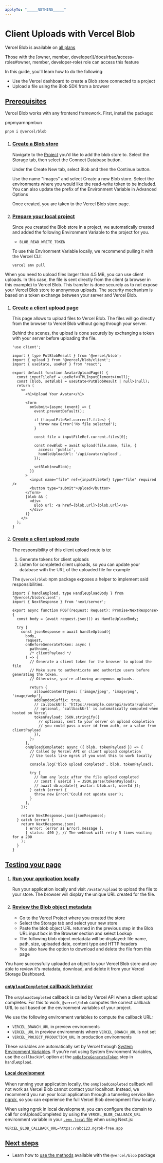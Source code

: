 ```yaml
---
applyTo: "_____NOTHING_____"
---
```


# Client Uploads with Vercel Blob

Vercel Blob is available on [all plans](/docs/plans)

Those with the [owner, member, developer](/docs/rbac/access-roles#owner, member, developer-role) role can access this feature

In this guide, you'll learn how to do the following:

- Use the Vercel dashboard to create a Blob store connected to a project
- Upload a file using the Blob SDK from a browser

## [Prerequisites](#prerequisites)

Vercel Blob works with any frontend framework. First, install the package:

pnpmyarnnpmbun

```
pnpm i @vercel/blob
```

1.  ### [Create a Blob store](#create-a-blob-store)

    Navigate to the [Project](/docs/projects/overview) you'd like to add the blob store to. Select the Storage tab, then select the Connect Database button.

    Under the Create New tab, select Blob and then the Continue button.

    Use the name "Images" and select Create a new Blob store. Select the environments where you would like the read-write token to be included. You can also update the prefix of the Environment Variable in Advanced Options

    Once created, you are taken to the Vercel Blob store page.

2.  ### [Prepare your local project](#prepare-your-local-project)

    Since you created the Blob store in a project, we automatically created and added the following Environment Variable to the project for you.
    - `BLOB_READ_WRITE_TOKEN`

    To use this Environment Variable locally, we recommend pulling it with the Vercel CLI:

    ```
    vercel env pull
    ```

When you need to upload files larger than 4.5 MB, you can use client uploads. In this case, the file is sent directly from the client (a browser in this example) to Vercel Blob. This transfer is done securely as to not expose your Vercel Blob store to anonymous uploads. The security mechanism is based on a token exchange between your server and Vercel Blob.

1.  ### [Create a client upload page](#create-a-client-upload-page)

    This page allows to upload files to Vercel Blob. The files will go directly from the browser to Vercel Blob without going through your server.

    Behind the scenes, the upload is done securely by exchanging a token with your server before uploading the file.

    ```
    'use client';

    import { type PutBlobResult } from '@vercel/blob';
    import { upload } from '@vercel/blob/client';
    import { useState, useRef } from 'react';

    export default function AvatarUploadPage() {
      const inputFileRef = useRef<HTMLInputElement>(null);
      const [blob, setBlob] = useState<PutBlobResult | null>(null);
      return (
        <>
          <h1>Upload Your Avatar</h1>

          <form
            onSubmit={async (event) => {
              event.preventDefault();

              if (!inputFileRef.current?.files) {
                throw new Error('No file selected');
              }

              const file = inputFileRef.current.files[0];

              const newBlob = await upload(file.name, file, {
                access: 'public',
                handleUploadUrl: '/api/avatar/upload',
              });

              setBlob(newBlob);
            }}
          >
            <input name="file" ref={inputFileRef} type="file" required />
            <button type="submit">Upload</button>
          </form>
          {blob && (
            <div>
              Blob url: <a href={blob.url}>{blob.url}</a>
            </div>
          )}
        </>
      );
    }
    ```

2.  ### [Create a client upload route](#create-a-client-upload-route)

    The responsibility of this client upload route is to:
    1.  Generate tokens for client uploads
    2.  Listen for completed client uploads, so you can update your database with the URL of the uploaded file for example

    The `@vercel/blob` npm package exposes a helper to implement said responsibilities.

    ```
    import { handleUpload, type HandleUploadBody } from '@vercel/blob/client';
    import { NextResponse } from 'next/server';

    export async function POST(request: Request): Promise<NextResponse> {
      const body = (await request.json()) as HandleUploadBody;

      try {
        const jsonResponse = await handleUpload({
          body,
          request,
          onBeforeGenerateToken: async (
            pathname,
            /* clientPayload */
          ) => {
            // Generate a client token for the browser to upload the file
            // Make sure to authenticate and authorize users before generating the token.
            // Otherwise, you're allowing anonymous uploads.

            return {
              allowedContentTypes: ['image/jpeg', 'image/png', 'image/webp'],
              addRandomSuffix: true,
              // callbackUrl: 'https://example.com/api/avatar/upload',
              // optional, `callbackUrl` is automatically computed when hosted on Vercel
              tokenPayload: JSON.stringify({
                // optional, sent to your server on upload completion
                // you could pass a user id from auth, or a value from clientPayload
              }),
            };
          },
          onUploadCompleted: async ({ blob, tokenPayload }) => {
            // Called by Vercel API on client upload completion
            // Use tools like ngrok if you want this to work locally

            console.log('blob upload completed', blob, tokenPayload);

            try {
              // Run any logic after the file upload completed
              // const { userId } = JSON.parse(tokenPayload);
              // await db.update({ avatar: blob.url, userId });
            } catch (error) {
              throw new Error('Could not update user');
            }
          },
        });

        return NextResponse.json(jsonResponse);
      } catch (error) {
        return NextResponse.json(
          { error: (error as Error).message },
          { status: 400 }, // The webhook will retry 5 times waiting for a 200
        );
      }
    }
    ```

## [Testing your page](#testing-your-page)

1.  ### [Run your application locally](#run-your-application-locally)

    Run your application locally and visit `/avatar/upload` to upload the file to your store. The browser will display the unique URL created for the file.

2.  ### [Review the Blob object metadata](#review-the-blob-object-metadata)
    - Go to the Vercel Project where you created the store
    - Select the Storage tab and select your new store
    - Paste the blob object URL returned in the previous step in the Blob URL input box in the Browser section and select Lookup
    - The following blob object metadata will be displayed: file name, path, size, uploaded date, content type and HTTP headers
    - You also have the option to download and delete the file from this page

You have successfully uploaded an object to your Vercel Blob store and are able to review it's metadata, download, and delete it from your Vercel Storage Dashboard.

### [`onUploadCompleted` callback behavior](#onuploadcompleted-callback-behavior)

The `onUploadCompleted` callback is called by Vercel API when a client upload completes. For this to work, `@vercel/blob` computes the correct callback URL to call based on the environment variables of your project.

We use the following environment variables to compute the callback URL:

- `VERCEL_BRANCH_URL` in preview environments
- `VERCEL_URL` in preview environments where `VERCEL_BRANCH_URL` is not set
- `VERCEL_PROJECT_PRODUCTION_URL` in production environments

These variables are automatically set by Vercel through [System Environment Variables](/docs/environment-variables/system-environment-variables). If you're not using System Environment Variables, use the `callbackUrl` option at the [`onBeforeGenerateToken`](/docs/vercel-blob/using-blob-sdk#onbeforegeneratetoken) step in `handleUpload`.

#### [Local development](#local-development)

When running your application locally, the `onUploadCompleted` callback will not work as Vercel Blob cannot contact your localhost. Instead, we recommend you run your local application through a tunneling service like [ngrok](https://ngrok.com/), so you can experience the full Vercel Blob development flow locally.

When using ngrok in local development, you can configure the domain to call for onUploadCompleted by using the `VERCEL_BLOB_CALLBACK_URL` environment variable in your [`.env.local` file](https://nextjs.org/docs/pages/guides/environment-variables) when using Next.js:

```
VERCEL_BLOB_CALLBACK_URL=https://abc123.ngrok-free.app
```

## [Next steps](#next-steps)

- Learn how to [use the methods](/docs/storage/vercel-blob/using-blob-sdk) available with the `@vercel/blob` package
